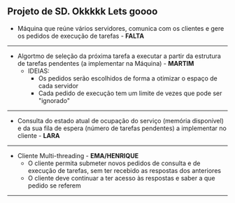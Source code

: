 Projeto de SD. 
Okkkkk Lets goooo
---
- Máquina que reúne vários servidores, comunica com os clientes e gere os pedidos de execução de tarefas - **FALTA**
---
- Algortmo de seleção da próxima tarefa a executar a partir da estrutura de tarefas pendentes (a implementar na Máquina) - **MARTIM**
  - IDEIAS: 
    - Os pedidos serão escolhidos de forma a otimizar o espaço de cada servidor
    - Cada pedido de execução tem um limite de vezes que pode ser "ignorado"
---
- Consulta do estado atual de ocupação do serviço (memória disponível) e da sua fila de espera
(número de tarefas pendentes) a implementar no cliente - **LARA**
---
- Cliente Multi-threading - **EMA/HENRIQUE**
  - O cliente permita submeter novos pedidos de consulta e de execução de tarefas, sem ter recebido as respostas dos anteriores
  - O cliente deve continuar a ter acesso às respostas e saber a que pedido se referem
---
